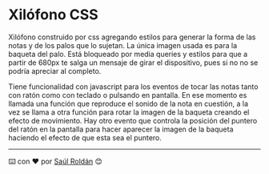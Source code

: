 # Xilófono CSS

Xilófono construido por css agregando estilos para generar la forma de las notas y de los palos que lo sujetan.
La única imagen usada es para la baqueta del palo.
Está bloqueado por media queries y estilos para que a partir de 680px te salga un mensaje de girar el dispositivo, pues si no no se podría apreciar al completo.

Tiene funcionalidad con javascript para los eventos de tocar las notas tanto con ratón como con teclado o pulsando en pantalla. 
En ese momento es llamada una función que reproduce el sonido de la nota en cuestión, a la vez se llama a otra función para rotar la imagen de la baqueta creando el efecto de movimiento.
Hay otro evento que controla la posición del puntero del ratón en la pantalla para hacer aparecer la imagen de la baqueta haciendo el efecto de que esta sea el puntero.


---
⌨️ con ❤️ por [Saúl Roldán](https://github.com/Villanuevand) 😊
